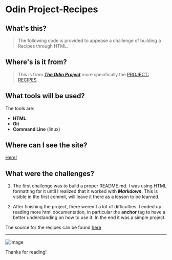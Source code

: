 # Odin Project-Recipes

## What's this?

>The following code is provided to appease a challenge of building a Recipes through HTML.

## Where's is it from?

>This is from <a href="https://www.theodinproject.com/"><strong><em>The Odin Project</a></em></strong> more specifically the <a href="https://www.theodinproject.com/lessons/foundations-recipes">PROJECT: RECIPES</a>. 

## What tools will be used?

The tools are:
* **HTML**
* **Git**
* **Command Line** (linux)

## Where can I see the site?

[Here!](https://mantrazul.github.io/odin-recipes/index.html)

## What were the challenges?

1. The first challenge was to build a proper README.md. I was using HTML formatting for it until I realized that it worked with **_Markdown_**. This is visible in the first commit, will leave it there as a lesson to be learned.

2. After finishing the project, there weren't a lot of difficulties. I ended up reading more html documentation, in particular the **anchor** tag to have a better understanding on how to use it. In the end it was a simple project.

The source for the recipes can be found [here](https://www.food.com/ideas/funny-food-recipes-6352#c-23291)
****

 ![image](https://64.media.tumblr.com/9379d95d3c3f389c18425af95f542b23/e751c4035901bd90-33/s500x750/8257330fa59a45169492720b704463b09d8a6a02.gifv)

Thanks for reading!

